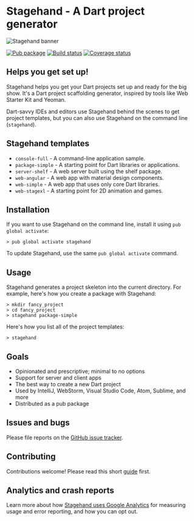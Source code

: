 # Stagehand - A Dart project generator

![Stagehand banner](https://raw.githubusercontent.com/dart-lang/stagehand/master/site/banner_stagehand.jpg)

[![Pub package](https://img.shields.io/pub/v/stagehand.svg)](https://pub.dev/packages/stagehand)
[![Build status](https://travis-ci.org/dart-lang/stagehand.svg?branch=master)](https://travis-ci.org/dart-lang/stagehand)
[![Coverage status](https://coveralls.io/repos/dart-lang/stagehand/badge.svg?branch=master)](https://coveralls.io/r/dart-lang/stagehand?branch=master)

## Helps you get set up!

Stagehand helps you get your Dart projects set up and ready for the big show.
It's a Dart project scaffolding generator, inspired by tools like Web Starter
Kit and Yeoman.

Dart-savvy IDEs and editors use Stagehand behind the scenes to get project templates,
but you can also use Stagehand on the command line (`stagehand`).

## Stagehand templates
* `console-full` - A command-line application sample.
* `package-simple` - A starting point for Dart libraries or applications.
* `server-shelf` - A web server built using the shelf package.
* `web-angular` - A web app with material design components.
* `web-simple` - A web app that uses only core Dart libraries.
* `web-stagexl` - A starting point for 2D animation and games.

## Installation

If you want to use Stagehand on the command line,
install it using `pub global activate`:

```console
> pub global activate stagehand
```

To update Stagehand, use the same `pub global activate` command.

## Usage

Stagehand generates a project skeleton into the current directory.
For example, here's how you create a package with Stagehand:

```console
> mkdir fancy_project
> cd fancy_project
> stagehand package-simple
```

Here's how you list all of the project templates:

```console
> stagehand
```

## Goals

* Opinionated and prescriptive; minimal to no options
* Support for server and client apps
* The best way to create a new Dart project
* Used by IntelliJ, WebStorm, Visual Studio Code, Atom, Sublime, and more
* Distributed as a pub package

## Issues and bugs

Please file reports on the
[GitHub issue tracker](https://github.com/dart-lang/stagehand/issues).

## Contributing

Contributions welcome! Please read this short
[guide](https://github.com/dart-lang/stagehand/blob/master/CONTRIBUTING.md) first.

## Analytics and crash reports

Learn more about how [Stagehand uses Google Analytics][analytics] for measuring
usage and error reporting, and how you can opt out.

[analytics]: https://github.com/dart-lang/stagehand/wiki/Anonymous-analytics-and-crash-reports

